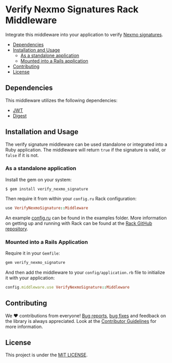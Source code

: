 # Verify Nexmo Signatures Rack Middleware
Integrate this middleware into your application to verify [Nexmo signatures](https://developer.nexmo.com/concepts/guides/signing-messages).

* [Dependencies](#requirements)
* [Installation and Usage](#installation-and-usage)
    * [As a standalone application](#as-a-standalone-application)
    * [Mounted into a Rails application](#mounted-into-a-rails-application)
* [Contributing](#contributing)
* [License](#license)

## Dependencies

This middleware utilizes the following dependencies:

* [JWT](https://github.com/jwt/ruby-jwt)
* [Digest](https://github.com/ruby/digest)

## Installation and Usage

The verify signature middleware can be used standalone or integrated into a Ruby application. The middleware will return `true` if the signature is valid, or `false` if it is not.

### As a standalone application

Install the gem on your system:

``` shell
$ gem install verify_nexmo_signature
```

Then require it from within your `config.ru` Rack configuration:

``` ruby
use VerifyNexmoSignature::Middleware
```

An example [config.ru](examples/config.ru.example) can be found in the examples folder. More information on getting up and running with Rack can be found at the [Rack GitHub repository](https://github.com/rack/rack/wiki/(tutorial)-rackup-howto#with-a-ru-config-file).

### Mounted into a Rails Application

Require it in your `Gemfile`:

```ruby
gem verify_nexmo_signature
```

And then add the middleware to your `config/application.rb` file to initialize it with your application:

```ruby
config.middleware.use VerifyNexmoSignature::Middleware
```

## Contributing
We ❤️ contributions from everyone! [Bug reports](https://github.com/Nexmo/rack-verify-signature-middleware/issues), [bug fixes](https://github.com/Nexmo/rack-verify-signature-middleware/pulls) and feedback on the library is always appreciated. Look at the [Contributor Guidelines](https://github.com/Nexmo/rack-verify-signature-middleware/blob/master/CONTRIBUTING.md) for more information.

## License
This project is under the [MIT LICENSE](https://github.com/Nexmo/rack-verify-signature-middleware/blob/master/LICENSE).
